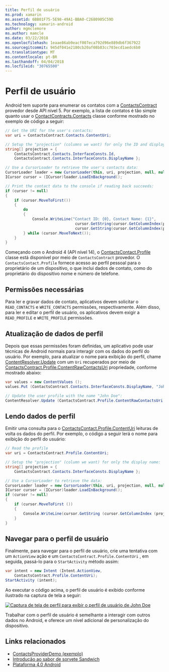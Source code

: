 ```yaml
---
title: Perfil de usuário
ms.prod: xamarin
ms.assetid: 6BB01F75-5E98-49A1-BBA0-C2680905C59D
ms.technology: xamarin-android
author: mgmclemore
ms.author: mamcle
ms.date: 03/22/2018
ms.openlocfilehash: 1eaae86ab9eacf007eca792d96e889db6f367922
ms.sourcegitcommit: 945df041e2180cb20af08b83cc703ecd1aedc6b0
ms.translationtype: MT
ms.contentlocale: pt-BR
ms.lasthandoff: 04/04/2018
ms.locfileid: "30765500"
---
```

# <a name="user-profile"></a>Perfil de usuário

Android tem suporte para enumerar os contatos com a [ContactsContract](https://developer.xamarin.com/api/type/Android.Provider.ContactsContract/) provedor desde API nível 5. Por exemplo, a lista de contatos é tão simple quanto usar o [ContactContracts.Contacts](https://developer.xamarin.com/api/type/Android.Provider.ContactsContract+Contacts/) classe conforme mostrado no exemplo de código a seguir:

```csharp
// Get the URI for the user's contacts:
var uri = ContactsContract.Contacts.ContentUri;

// Setup the "projection" (columns we want) for only the ID and display name:
string[] projection = {
    ContactsContract.Contacts.InterfaceConsts.Id, 
    ContactsContract.Contacts.InterfaceConsts.DisplayName };

// Use a CursorLoader to retrieve the user's contacts data:
CursorLoader loader = new CursorLoader(this, uri, projection, null, null, null);
ICursor cursor = (ICursor)loader.LoadInBackground();

// Print the contact data to the console if reading back succeeds:
if (cursor != null)
{
    if (cursor.MoveToFirst())
    {
        do
        {
            Console.WriteLine("Contact ID: {0}, Contact Name: {1}",
                               cursor.GetString(cursor.GetColumnIndex(projection[0])),
                               cursor.GetString(cursor.GetColumnIndex(projection[1])));
        } while (cursor.MoveToNext());
    }
}
```

Começando com o Android 4 (API nível 14), o [ContactsContact.Profile](https://developer.xamarin.com/api/type/Android.Provider.ContactsContract+Profile/) classe está disponível por meio de `ContactsContract` provedor. O `ContactsContact.Profile` fornece acesso ao perfil pessoal para o proprietário de um dispositivo, o que inclui dados de contato, como do proprietário do dispositivo nome e número de telefone.


## <a name="required-permissions"></a>Permissões necessárias

Para ler e gravar dados de contato, aplicativos devem solicitar o `READ_CONTACTS` e `WRITE_CONTACTS` permissões, respectivamente.
Além disso, para ler e editar o perfil de usuário, os aplicativos devem exigir a `READ_PROFILE` e `WRITE_PROFILE` permissões.


## <a name="updating-profile-data"></a>Atualização de dados de perfil

Depois que essas permissões foram definidas, um aplicativo pode usar técnicas de Android normais para interagir com os dados do perfil do usuário. Por exemplo, para atualizar o nome para exibição do perfil, chame [ContentResolver.Update](https://developer.xamarin.com/api/member/Android.Content.ContentResolver.Update) com um `Uri` recuperados por meio de [ContactsContract.Profile.ContentRawContactsUri](https://developer.xamarin.com/api/property/Android.Provider.ContactsContract+Profile.ContentRawContactsUri/) propriedade, conforme mostrado abaixo:

```csharp
var values = new ContentValues ();
values.Put (ContactsContract.Contacts.InterfaceConsts.DisplayName, "John Doe");

// Update the user profile with the name "John Doe":
ContentResolver.Update (ContactsContract.Profile.ContentRawContactsUri, values, null, null);
```

## <a name="reading-profile-data"></a>Lendo dados de perfil

Emitir uma consulta para o [ContactsContact.Profile.ContentUri](https://developer.xamarin.com/api/property/Android.Provider.ContactsContract+Profile.ContentUri/) leituras de volta os dados do perfil. Por exemplo, o código a seguir lerá o nome para exibição do perfil do usuário:

```csharp
// Read the profile
var uri = ContactsContract.Profile.ContentUri;

// Setup the "projection" (column we want) for only the display name:
string[] projection = {
    ContactsContract.Contacts.InterfaceConsts.DisplayName };

// Use a CursorLoader to retrieve the data:
CursorLoader loader = new CursorLoader(this, uri, projection, null, null, null);
ICursor cursor = (ICursor)loader.LoadInBackground();
if (cursor != null)
{
    if (cursor.MoveToFirst ())
    {
        Console.WriteLine(cursor.GetString (cursor.GetColumnIndex (projection [0])));
    }
}
```

## <a name="navigating-to-the-user-profile"></a>Navegar para o perfil de usuário

Finalmente, para navegar para o perfil de usuário, crie uma tentativa com um `ActionView` ação e um `ContactsContract.Profile.ContentUri` , em seguida, passá-lo para o `StartActivity` método assim:

```csharp
var intent = new Intent (Intent.ActionView,
    ContactsContract.Profile.ContentUri);           
StartActivity (intent);
```

Ao executar o código acima, o perfil de usuário é exibido conforme ilustrado na captura de tela a seguir:

[![Captura de tela de perfil para exibir o perfil de usuário de John Doe](user-profile-images/01-profile-screen-sml.png)](user-profile-images/01-profile-screen.png#lightbox)

Trabalhar com o perfil de usuário é semelhante a interagir com outros dados no Android, e oferece um nível adicional de personalização do dispositivo.



## <a name="related-links"></a>Links relacionados

- [ContactsProviderDemo (exemplo)](https://developer.xamarin.com/samples/monodroid/ContactsProviderDemo/)
- [Introdução ao sabor de sorvete Sandwich](http://www.android.com/about/ice-cream-sandwich/)
- [Plataforma 4.0 Android](http://developer.android.com/sdk/android-4.0.html)
